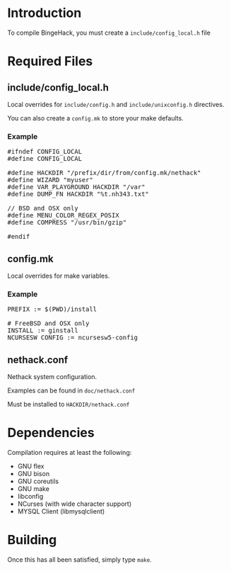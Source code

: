 # Introduction
To compile BingeHack, you must create a `include/config_local.h` file

# Required Files
## include/config_local.h
Local overrides for `include/config.h` and `include/unixconfig.h` directives.

You can also create a `config.mk` to store your make defaults.

### Example
<pre>
#ifndef CONFIG_LOCAL
#define CONFIG_LOCAL

#define HACKDIR "/prefix/dir/from/config.mk/nethack"
#define WIZARD "myuser"
#define VAR_PLAYGROUND HACKDIR "/var"
#define DUMP_FN HACKDIR "%t.nh343.txt"

// BSD and OSX only
#define MENU_COLOR_REGEX_POSIX
#define COMPRESS "/usr/bin/gzip"

#endif
</pre>

## config.mk
Local overrides for make variables.

### Example
<pre>
PREFIX := $(PWD)/install

# FreeBSD and OSX only
INSTALL := ginstall
NCURSESW_CONFIG := ncursesw5-config
</pre>

## nethack.conf
Nethack system configuration.

Examples can be found in `doc/nethack.conf`

Must be installed to `HACKDIR/nethack.conf`

# Dependencies
Compilation requires at least the following:

- GNU flex
- GNU bison
- GNU coreutils
- GNU make
- libconfig
- NCurses (with wide character support)
- MYSQL Client (libmysqlclient)

# Building
Once this has all been satisfied, simply type `make`.

<!-- vim: set tw=80 fo=tcroqn2 ft=mkd: -->
